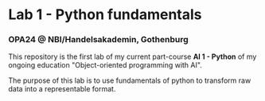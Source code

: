 # Lab 1 - Python fundamentals
### OPA24 @ NBI/Handelsakademin, Gothenburg
This repository is the first lab of my current part-course **AI 1 - Python** of my ongoing education "Object-oriented programming with AI".

The purpose of this lab is to use fundamentals of python to transform raw data into a representable format. 
